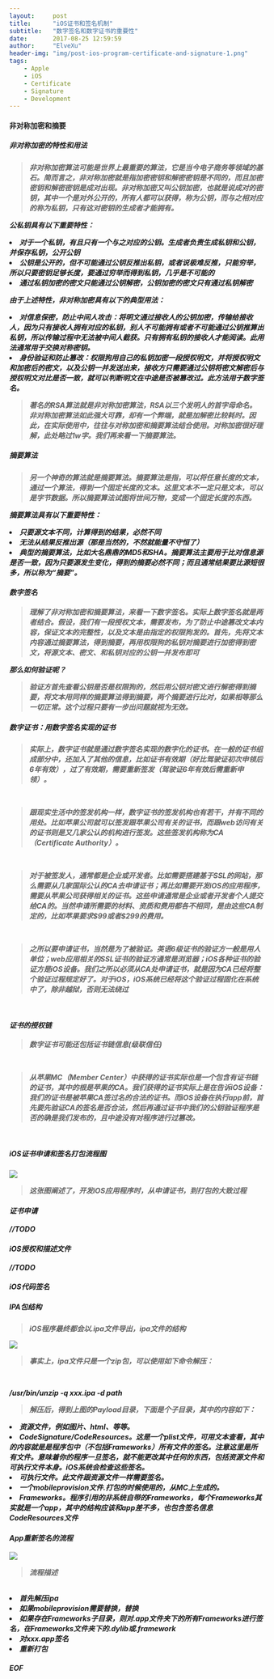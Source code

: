 ```yaml
---
layout:     post
title:      "iOS证书和签名机制"
subtitle:   "数字签名和数字证书的重要性"
date:       2017-08-25 12:59:59
author:     "ElveXu"
header-img: "img/post-ios-program-certificate-and-signature-1.png"
tags:
    - Apple
    - iOS
    - Certificate
    - Signature
    - Development
---
```



<h4>非对称加密和摘要</h4>
<h5>非对称加密的特性和用法<h5>
<blockquote>非对称加密算法可能是世界上最重要的算法，它是当今电子商务等领域的基石。简而言之，非对称加密就是指加密密钥和解密密钥是不同的，而且加密密钥和解密密钥是成对出现。非对称加密又叫公钥加密，也就是说成对的密钥，其中一个是对外公开的，所有人都可以获得，称为公钥，而与之相对应的称为私钥，只有这对密钥的生成者才能拥有。</blockquote>

<p>公私钥具有以下重要特性：</p>

<li>对于一个私钥，有且只有一个与之对应的公钥。生成者负责生成私钥和公钥，并保存私钥，公开公钥
<li>公钥是公开的，但不可能通过公钥反推出私钥，或者说极难反推，只能穷举，所以只要密钥足够长度，要通过穷举而得到私钥，几乎是不可能的
<li>通过私钥加密的密文只能通过公钥解密，公钥加密的密文只有通过私钥解密

<p>由于上述特性，非对称加密具有以下的典型用法：</p>

<li>对信息保密，防止中间人攻击：将明文通过接收人的公钥加密，传输给接收人，因为只有接收人拥有对应的私钥，别人不可能拥有或者不可能通过公钥推算出私钥，所以传输过程中无法被中间人截获。只有拥有私钥的接收人才能阅读。此用法通常用于交换对称密钥。
<li>身份验证和防止篡改：权限狗用自己的私钥加密一段授权明文，并将授权明文和加密后的密文，以及公钥一并发送出来，接收方只需要通过公钥将密文解密后与授权明文对比是否一致，就可以判断明文在中途是否被篡改过。此方法用于数字签名。
<br>
<blockquote>著名的RSA算法就是非对称加密算法，RSA以三个发明人的首字母命名。
非对称加密算法如此强大可靠，却有一个弊端，就是加解密比较耗时。因此，在实际使用中，往往与对称加密和摘要算法结合使用。对称加密很好理解，此处略过1w字。我们再来看一下摘要算法。</blockquote>

<h5>摘要算法</h5>
<blockquote>另一个神奇的算法就是摘要算法。摘要算法是指，可以将任意长度的文本，通过一个算法，得到一个固定长度的文本。这里文本不一定只是文本，可以是字节数据。所以摘要算法试图将世间万物，变成一个固定长度的东西。</blockquote>

<p>摘要算法具有以下重要特性：</p>

<li>只要源文本不同，计算得到的结果，必然不同
<li>无法从结果反推出源（那是当然的，不然就能量不守恒了）
<li>典型的摘要算法，比如大名鼎鼎的MD5和SHA。摘要算法主要用于比对信息源是否一致，因为只要源发生变化，得到的摘要必然不同；而且通常结果要比源短很多，所以称为“摘要”。

<h4>数字签名</h4>
<blockquote>理解了非对称加密和摘要算法，来看一下数字签名。实际上数字签名就是两者结合。假设，我们有一段授权文本，需要发布，为了防止中途篡改文本内容，保证文本的完整性，以及文本是由指定的权限狗发的。首先，先将文本内容通过摘要算法，得到摘要，再用权限狗的私钥对摘要进行加密得到密文，将源文本、密文、和私钥对应的公钥一并发布即可</blockquote>

<p>那么如何验证呢？</p>
<blockquote>验证方首先查看公钥是否是权限狗的，然后用公钥对密文进行解密得到摘要，将文本用同样的摘要算法得到摘要，两个摘要进行比对，如果相等那么一切正常。这个过程只要有一步出问题就视为无效。</blockquote>

<h5>数字证书：用数字签名实现的证书</h5>
<blockquote>实际上，数字证书就是通过数字签名实现的数字化的证书。在一般的证书组成部分中，还加入了其他的信息，比如证书有效期（好比驾驶证初次申领后6年有效），过了有效期，需要重新签发（驾驶证6年有效后需重新申领）。</blockquote>
<br>
<blockquote>跟现实生活中的签发机构一样，数字证书的签发机构也有若干，并有不同的用处。比如苹果公司就可以签发跟苹果公司有关的证书，而跟web访问有关的证书则是又几家公认的机构进行签发。这些签发机构称为CA（Certificate Authority）。</blockquote>
<br>
<blockquote>对于被签发人，通常都是企业或开发者。比如需要搭建基于SSL的网站，那么需要从几家国际公认的CA去申请证书；再比如需要开发iOS的应用程序，需要从苹果公司获得相关的证书。这些申请通常是企业或者开发者个人提交给CA的。当然申请所需要的材料、资质和费用都各不相同，是由这些CA制定的，比如苹果要求$99或者$299的费用。</blockquote>
<br>
<blockquote>之所以要申请证书，当然是为了被验证。英语6级证书的验证方一般是用人单位；web应用相关的SSL证书的验证方通常是浏览器；iOS各种证书的验证方是iOS设备。我们之所以必须从CA处申请证书，就是因为CA已经将整个验证过程规定好了。对于iOS，iOS系统已经将这个验证过程固化在系统中了，除非越狱，否则无法绕过</blockquote>
<br>

<h4>证书的授权链</h4>
<blockquote>数字证书可能还包括证书链信息(级联信任)</blockquote>
<br>
<blockquote>从苹果MC（Member Center）中获得的证书实际也是一个包含有证书链的证书，其中的根是苹果的CA。我们获得的证书实际上是在告诉iOS设备：我们的证书是被苹果CA签过名的合法的证书。而iOS设备在执行app前，首先要先验证CA的签名是否合法，然后再通过证书中我们的公钥验证程序是否的确是我们发布的，且中途没有对程序进行过篡改。 </blockquote>
<br>

<h5>iOS证书申请和签名打包流程图</h5>

<img src="https://raw.githubusercontent.com/misselvexu/misselvexu.github.io/master/img/in-post/ios-program-certificate-and-sign/ios-package-flow.png">

<blockquote>这张图阐述了，开发iOS应用程序时，从申请证书，到打包的大致过程</blockquote>


<h4>证书申请</h4>
<p>//TODO</p>

<h4>iOS授权和描述文件</h4>

<p>//TODO</p>


<h4>iOS代码签名</h4>
<h5>IPA包结构</h5>
<blockquote>iOS程序最终都会以.ipa文件导出，ipa文件的结构</blockquote>

<img src="https://raw.githubusercontent.com/misselvexu/misselvexu.github.io/master/img/in-post/ios-program-certificate-and-sign/payload-st.png">

<br>
<blockquote>事实上，ipa文件只是一个zip包，可以使用如下命令解压：</blockquote>

<br>
<p>
/usr/bin/unzip -q xxx.ipa -d path
</p>

<blockquote>解压后，得到上图的Payload目录，下面是个子目录，其中的内容如下：</blockquote>

<p>
<li>资源文件，例如图片、html、等等。
<li>CodeSignature/CodeResources。这是一个plist文件，可用文本查看，其中的内容就是是程序包中（不包括Frameworks）所有文件的签名。注意这里是所有文件。意味着你的程序一旦签名，就不能更改其中任何的东西，包括资源文件和可执行文件本身。iOS系统会检查这些签名。
<li>可执行文件。此文件跟资源文件一样需要签名。
<li>一个mobileprovision文件.打包的时候使用的，从MC上生成的。
<li>Frameworks。程序引用的非系统自带的Frameworks，每个Frameworks其实就是一个app，其中的结构应该和app差不多，也包含签名信息CodeResources文件
<p>

<h4>App重新签名的流程</h4>

<img src="https://raw.githubusercontent.com/misselvexu/misselvexu.github.io/master/img/in-post/ios-program-certificate-and-sign/resign-flow.png">

<blockquote>流程描述</blockquote>
<br>
  <li>首先解压ipa
  <li>如果mobileprovision需要替换，替换
  <li>如果存在Frameworks子目录，则对.app文件夹下的所有Frameworks进行签名，在Frameworks文件夹下的.dylib或.framework
  <li>对xxx.app签名
  <li>重新打包


<h5>EOF</h5>


